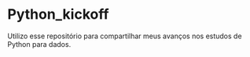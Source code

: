 # Python_kickoff
Utilizo esse repositório para compartilhar meus avanços nos estudos de Python para dados.
